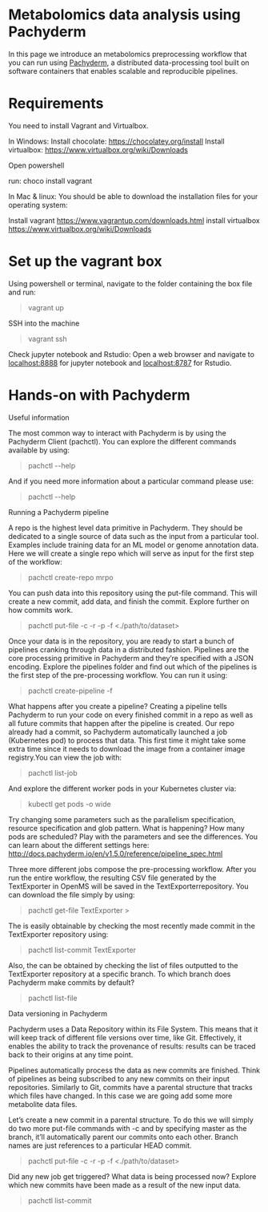 # Metabolomics data analysis using Pachyderm
In this page we introduce an metabolomics preprocessing workflow that you can run using [Pachyderm](https://github.com/pachyderm/pachyderm), a distributed data-processing tool built on software containers that enables scalable and reproducible pipelines.
# Requirements

You need to install Vagrant and Virtualbox.

In Windows:
Install chocolate: https://chocolatey.org/install
Install virtualbox: https://www.virtualbox.org/wiki/Downloads

Open powershell

run:
choco install vagrant

In Mac & linux: 
You should be able to download the installation files for your operating system:

Install vagrant https://www.vagrantup.com/downloads.html
install virtualbox https://www.virtualbox.org/wiki/Downloads

# Set up the vagrant box
Using powershell or terminal, navigate to the folder containing the box file and run:
> vagrant up

SSH into the machine 
> vagrant ssh

Check jupyter notebook and Rstudio:
Open a web browser and navigate to [localhost:8888](localhost:8888) for jupyter notebook and [localhost:8787](localhost:8787) for Rstudio.

# Hands-on with Pachyderm

Useful information

The most common way to interact with Pachyderm is by using the Pachyderm Client (pachctl). You can explore the different commands available by using:

> pachctl  --help

And if you need more information about a particular command please use:

> pachctl <name of the command> --help

Running a Pachyderm pipeline

A repo is the highest level data primitive in Pachyderm. They should be dedicated to a single source of data such as the input from a particular tool. Examples include training data for an ML model or genome annotation data.
Here we will create a single repo which will serve as input for the first step of the workflow:

> pachctl create-repo mrpo

You can push data into this repository using the put-file command. This will create a new commit, add data, and finish the commit. Explore further on how commits work.

> pachctl put-file <name of the repo> <name of the branch> -c -r -p <number of files to upload in parallel> -f <./path/to/dataset>

Once your data is in the repository, you are ready to start a bunch of pipelines cranking through data in a distributed fashion. Pipelines are the core processing primitive in Pachyderm and they’re specified with a JSON encoding. Explore the pipelines folder and find out which of the pipelines is the first step of the pre-processing workflow. You can run it using:

> pachctl create-pipeline -f <JSON file>

What happens after you create a pipeline? Creating a pipeline tells Pachyderm to run your code on every finished commit in a repo as well as all future commits that happen after the pipeline is created. Our repo already had a commit, so Pachyderm automatically launched a job (Kubernetes pod) to process that data. This first time it might take some extra time since it needs to download the image from a container image registry.You can view the job with:

> pachctl list-job

And explore the different worker pods in your Kubernetes cluster via:

> kubectl get pods -o wide

Try changing some parameters such as the parallelism specification, resource specification and glob pattern. What is happening? How many pods are scheduled? Play with the parameters and see the differences. You can learn about the different settings here: http://docs.pachyderm.io/en/v1.5.0/reference/pipeline_spec.html

Three more different jobs compose the pre-processing workflow. After you run the entire workflow, the resulting CSV file generated by the TextExporter in OpenMS will be saved in the TextExporterrepository. You can download the file simply by using:

> pachctl get-file TextExporter <commit-id> <path-to-file-in pachd> > <custom-name-of-file>

The <commit-id> is easily obtainable by checking the most recently made commit in the TextExporter repository using:

> pachctl list-commit TextExporter

Also, the <path-to-file> can be obtained by checking the list of files outputted to the TextExporter repository at a specific branch. To which branch does Pachyderm make commits by default?

> pachctl list-file <name-of-repo> <branch-name>


Data versioning in Pachyderm

Pachyderm uses a Data Repository within its File System. This means that it will keep track of different file versions over time, like Git. Effectively, it enables the ability to track the provenance of results: results can be traced back to their origins at any time point.

Pipelines automatically process the data as new commits are finished. Think of pipelines as being subscribed to any new commits on their input repositories. Similarly to Git, commits have a parental structure that tracks which files have changed. In this case we are going add some more metabolite data files.

Let’s create a new commit in a parental structure. To do this we will simply do two more put-file commands with -c and by specifying master as the branch, it’ll automatically parent our commits onto each other. Branch names are just references to a particular HEAD commit.

> pachctl put-file <name of the repo> <name of the branch> -c -r -p <number of files to upload in parallel> -f <./path/to/dataset>

Did any new job get triggered? What data is being processed now? Explore which new commits have been made as a result of the new input data.

> pachctl list-commit <repo-name>

